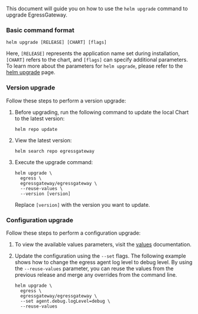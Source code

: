 This document will guide you on how to use the `helm upgrade` command to upgrade EgressGateway.

### Basic command format

```shell
helm upgrade [RELEASE] [CHART] [flags]
```

Here, `[RELEASE]` represents the application name set during installation, `[CHART]` refers to the chart, and `[flags]` can specify additional parameters. To learn more about the parameters for `helm upgrade`, please refer to the [helm upgrade](https://helm.sh/docs/helm/helm_upgrade/) page.

### Version upgrade

Follow these steps to perform a version upgrade:

1. Before upgrading, run the following command to update the local Chart to the latest version:

    ```shell
    helm repo update
    ```

2. View the latest version:

    ```shell
    helm search repo egressgateway
    ```

3. Execute the upgrade command:

    ```shell
    helm upgrade \
      egress \
      egressgateway/egressgateway \
      --reuse-values \
      --version [version]
    ```

   Replace `[version]` with the version you want to update.

### Configuration upgrade

Follow these steps to perform a configuration upgrade:

1. To view the available values parameters, visit the [values](https://github.com/spidernet-io/egressgateway/tree/main/charts) documentation.

2. Update the configuration using the `--set` flags. The following example shows how to change the egress agent log level to debug level. By using the `--reuse-values` parameter, you can reuse the values from the previous release and merge any overrides from the command line.

    ```shell
    helm upgrade \
      egress \
      egressgateway/egressgateway \
      --set agent.debug.logLevel=debug \
      --reuse-values
    ```
